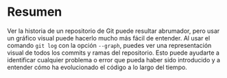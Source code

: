 # Resumen

Ver la historia de un repositorio de Git puede resultar abrumador, pero usar un gráfico visual puede hacerlo mucho más fácil de entender. Al usar el comando `git log` con la opción `--graph`, puedes ver una representación visual de todos los commits y ramas del repositorio. Esto puede ayudarte a identificar cualquier problema o error que pueda haber sido introducido y a entender cómo ha evolucionado el código a lo largo del tiempo.
